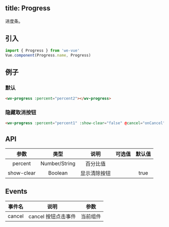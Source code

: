 title: Progress
---
进度条。

## 引入

```js
import { Progress } from 'we-vue'
Vue.component(Progress.name, Progress)
```

## 例子

### 默认

```html
<wv-progress :percent="percent2"></wv-progress>
```

### 隐藏取消按钮

```html
<wv-progress :percent="percent1" :show-clear="false" @cancel="onCancel"></wv-progress>
```

## API

|   参数   |   类型    |   说明   | 可选值  |  默认值  |
| :----: | :-----: | :----: | :--: | :---: |
| percent  | Number/String  |  百分比值   |      |   |
| show-clear  | Boolean  |  显示清除按钮   |      | true  |


## Events

|   事件名   |   说明    |   参数   |
| :----: | :-----: | :----: |
| cancel  | cancel 按钮点击事件  |  当前组件   |
